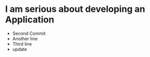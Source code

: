 
# I am serious about developing an Application
- Second Commit
- Another line
- Third line
- update

